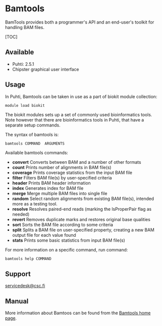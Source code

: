 # Bamtools

BamTools provides both a programmer's API and an end-user's toolkit for handling
BAM files.


[TOC]

## Available

-   Puhti: 2.5.1
-   Chipster graphical user interface


## Usage

In Puhti, Bamtools can be taken in use as a part of biokit module collection:

```bash
module load biokit
```
The biokit modules sets up a set of commonly used bioinformatics tools. Note however that there are bioinformatics tools in Puhti,
 that have a separate setup commands.

The syntax of bamtools is:
``` 
bamtools COMMAND  ARGUMENTS
```
Available bamtools commands:

-  **convert**        Converts between BAM and a number of other formats
-  **count**           Prints number of alignments in BAM file(s)
-  **coverage**        Prints coverage statistics from the input BAM file
-  **filter**          Filters BAM file(s) by user-specified criteria
-  **header**          Prints BAM header information
-  **index**           Generates index for BAM file
-  **merge**           Merge multiple BAM files into single file
-  **random**          Select random alignments from existing BAM file(s), intended more as a testing tool.
-  **resolve**         Resolves paired-end reads (marking the IsProperPair flag as needed)
-  **revert**          Removes duplicate marks and restores original base qualities
-  **sort**            Sorts the BAM file according to some criteria
-  **split**           Splits a BAM file on user-specified property, creating a new BAM output file for each value found
-  **stats**           Prints some basic statistics from input BAM file(s)

For more information on a specific command, run command:

```
bamtools help COMMAND
```

## Support

servicedesk@csc.fi

## Manual

More information about Bamtoos can be found from the [Bamtools home page](https://github.com/pezmaster31/bamtools).

